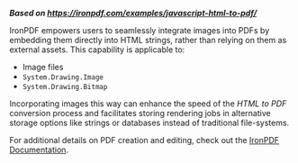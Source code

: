 ***Based on <https://ironpdf.com/examples/javascript-html-to-pdf/>***

IronPDF empowers users to seamlessly integrate images into PDFs by embedding them directly into HTML strings, rather than relying on them as external assets. This capability is applicable to:

- Image files
- `System.Drawing.Image`
- `System.Drawing.Bitmap`

Incorporating images this way can enhance the speed of the _HTML to PDF_ conversion process and facilitates storing rendering jobs in alternative storage options like strings or databases instead of traditional file-systems.

For additional details on PDF creation and editing, check out the [IronPDF Documentation](https://ironpdf.com/docs/).